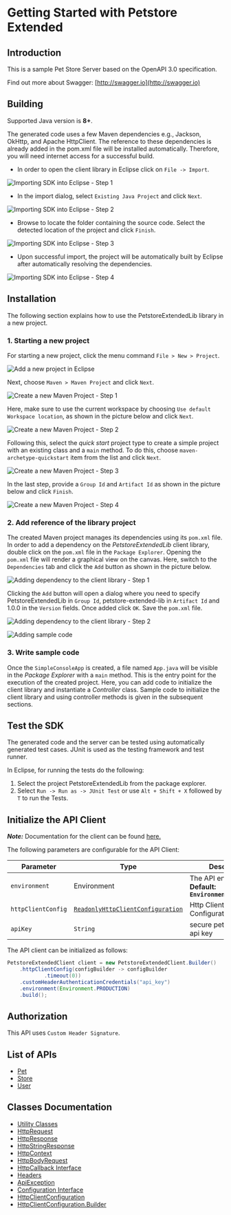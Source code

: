 
# Getting Started with Petstore Extended

## Introduction

This is a sample Pet Store Server based on the OpenAPI 3.0 specification.

Find out more about Swagger: [http://swagger.io](http://swagger.io)

## Building

Supported Java version is **8+**.

The generated code uses a few Maven dependencies e.g., Jackson, OkHttp,
and Apache HttpClient. The reference to these dependencies is already
added in the pom.xml file will be installed automatically. Therefore,
you will need internet access for a successful build.

* In order to open the client library in Eclipse click on `File -> Import`.

![Importing SDK into Eclipse - Step 1](https://apidocs.io/illustration/java?workspaceFolder=Petstore%20Extended-Java&workspaceName=PetstoreExtended&projectName=PetstoreExtendedLib&rootNamespace=com.example&groupId=PetstoreExtendedLib&artifactId=petstore-extended-lib&version=1.0.0&step=import0)

* In the import dialog, select `Existing Java Project` and click `Next`.

![Importing SDK into Eclipse - Step 2](https://apidocs.io/illustration/java?workspaceFolder=Petstore%20Extended-Java&workspaceName=PetstoreExtended&projectName=PetstoreExtendedLib&rootNamespace=com.example&groupId=PetstoreExtendedLib&artifactId=petstore-extended-lib&version=1.0.0&step=import1)

* Browse to locate the folder containing the source code. Select the detected location of the project and click `Finish`.

![Importing SDK into Eclipse - Step 3](https://apidocs.io/illustration/java?workspaceFolder=Petstore%20Extended-Java&workspaceName=PetstoreExtended&projectName=PetstoreExtendedLib&rootNamespace=com.example&groupId=PetstoreExtendedLib&artifactId=petstore-extended-lib&version=1.0.0&step=import2)

* Upon successful import, the project will be automatically built by Eclipse after automatically resolving the dependencies.

![Importing SDK into Eclipse - Step 4](https://apidocs.io/illustration/java?workspaceFolder=Petstore%20Extended-Java&workspaceName=PetstoreExtended&projectName=PetstoreExtendedLib&rootNamespace=com.example&groupId=PetstoreExtendedLib&artifactId=petstore-extended-lib&version=1.0.0&step=import3)

## Installation

The following section explains how to use the PetstoreExtendedLib library in a new project.

### 1. Starting a new project

For starting a new project, click the menu command `File > New > Project`.

![Add a new project in Eclipse](https://apidocs.io/illustration/java?workspaceFolder=Petstore%20Extended-Java&workspaceName=PetstoreExtended&projectName=PetstoreExtendedLib&rootNamespace=com.example&groupId=PetstoreExtendedLib&artifactId=petstore-extended-lib&version=1.0.0&step=createNewProject0)

Next, choose `Maven > Maven Project` and click `Next`.

![Create a new Maven Project - Step 1](https://apidocs.io/illustration/java?workspaceFolder=Petstore%20Extended-Java&workspaceName=PetstoreExtended&projectName=PetstoreExtendedLib&rootNamespace=com.example&groupId=PetstoreExtendedLib&artifactId=petstore-extended-lib&version=1.0.0&step=createNewProject1)

Here, make sure to use the current workspace by choosing `Use default Workspace location`, as shown in the picture below and click `Next`.

![Create a new Maven Project - Step 2](https://apidocs.io/illustration/java?workspaceFolder=Petstore%20Extended-Java&workspaceName=PetstoreExtended&projectName=PetstoreExtendedLib&rootNamespace=com.example&groupId=PetstoreExtendedLib&artifactId=petstore-extended-lib&version=1.0.0&step=createNewProject2)

Following this, select the *quick start* project type to create a simple project with an existing class and a `main` method. To do this, choose `maven-archetype-quickstart` item from the list and click `Next`.

![Create a new Maven Project - Step 3](https://apidocs.io/illustration/java?workspaceFolder=Petstore%20Extended-Java&workspaceName=PetstoreExtended&projectName=PetstoreExtendedLib&rootNamespace=com.example&groupId=PetstoreExtendedLib&artifactId=petstore-extended-lib&version=1.0.0&step=createNewProject3)

In the last step, provide a `Group Id` and `Artifact Id` as shown in the picture below and click `Finish`.

![Create a new Maven Project - Step 4](https://apidocs.io/illustration/java?workspaceFolder=Petstore%20Extended-Java&workspaceName=PetstoreExtended&projectName=PetstoreExtendedLib&rootNamespace=com.example&groupId=PetstoreExtendedLib&artifactId=petstore-extended-lib&version=1.0.0&step=createNewProject4)

### 2. Add reference of the library project

The created Maven project manages its dependencies using its `pom.xml` file. In order to add a dependency on the *PetstoreExtendedLib* client library, double click on the `pom.xml` file in the `Package Explorer`. Opening the `pom.xml` file will render a graphical view on the canvas. Here, switch to the `Dependencies` tab and click the `Add` button as shown in the picture below.

![Adding dependency to the client library - Step 1](https://apidocs.io/illustration/java?workspaceFolder=Petstore%20Extended-Java&workspaceName=PetstoreExtended&projectName=PetstoreExtendedLib&rootNamespace=com.example&groupId=PetstoreExtendedLib&artifactId=petstore-extended-lib&version=1.0.0&step=testProject0)

Clicking the `Add` button will open a dialog where you need to specify PetstoreExtendedLib in `Group Id`, petstore-extended-lib in `Artifact Id` and 1.0.0 in the `Version` fields. Once added click `OK`. Save the `pom.xml` file.

![Adding dependency to the client library - Step 2](https://apidocs.io/illustration/java?workspaceFolder=Petstore%20Extended-Java&workspaceName=PetstoreExtended&projectName=PetstoreExtendedLib&rootNamespace=com.example&groupId=PetstoreExtendedLib&artifactId=petstore-extended-lib&version=1.0.0&step=testProject1)

![Adding sample code](https://apidocs.io/illustration/java?workspaceFolder=Petstore%20Extended-Java&workspaceName=PetstoreExtended&projectName=PetstoreExtendedLib&rootNamespace=com.example&groupId=PetstoreExtendedLib&artifactId=petstore-extended-lib&version=1.0.0&step=testProject2)

### 3. Write sample code

Once the `SimpleConsoleApp` is created, a file named `App.java` will be visible in the *Package Explorer* with a `main` method. This is the entry point for the execution of the created project.
Here, you can add code to initialize the client library and instantiate a *Controller* class. Sample code to initialize the client library and using controller methods is given in the subsequent sections.

## Test the SDK

The generated code and the server can be tested using automatically generated test cases.
JUnit is used as the testing framework and test runner.

In Eclipse, for running the tests do the following:

1. Select the project PetstoreExtendedLib from the package explorer.
2. Select `Run -> Run as -> JUnit Test` or use `Alt + Shift + X` followed by `T` to run the Tests.

## Initialize the API Client

**_Note:_** Documentation for the client can be found [here.](doc/client.md)

The following parameters are configurable for the API Client:

| Parameter | Type | Description |
|  --- | --- | --- |
| `environment` | Environment | The API environment. <br> **Default: `Environment.PRODUCTION`** |
| `httpClientConfig` | [`ReadonlyHttpClientConfiguration`](doc/http-client-configuration.md) | Http Client Configuration instance. |
| `apiKey` | `String` | secure petstore with an api key |

The API client can be initialized as follows:

```java
PetstoreExtendedClient client = new PetstoreExtendedClient.Builder()
    .httpClientConfig(configBuilder -> configBuilder
            .timeout(0))
    .customHeaderAuthenticationCredentials("api_key")
    .environment(Environment.PRODUCTION)
    .build();
```

## Authorization

This API uses `Custom Header Signature`.

## List of APIs

* [Pet](doc/controllers/pet.md)
* [Store](doc/controllers/store.md)
* [User](doc/controllers/user.md)

## Classes Documentation

* [Utility Classes](doc/utility-classes.md)
* [HttpRequest](doc/http-request.md)
* [HttpResponse](doc/http-response.md)
* [HttpStringResponse](doc/http-string-response.md)
* [HttpContext](doc/http-context.md)
* [HttpBodyRequest](doc/http-body-request.md)
* [HttpCallback Interface](doc/http-callback-interface.md)
* [Headers](doc/headers.md)
* [ApiException](doc/api-exception.md)
* [Configuration Interface](doc/configuration-interface.md)
* [HttpClientConfiguration](doc/http-client-configuration.md)
* [HttpClientConfiguration.Builder](doc/http-client-configuration-builder.md)

